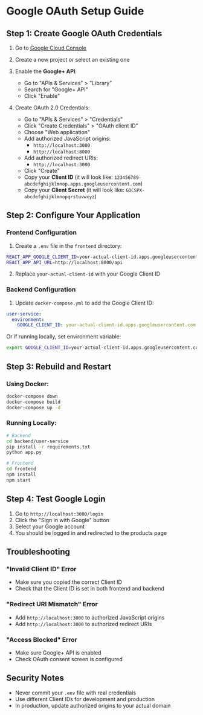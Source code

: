 # Google OAuth Setup Guide

## Step 1: Create Google OAuth Credentials

1. Go to [Google Cloud Console](https://console.cloud.google.com/)
2. Create a new project or select an existing one
3. Enable the **Google+ API**:
   - Go to "APIs & Services" > "Library"
   - Search for "Google+ API"
   - Click "Enable"

4. Create OAuth 2.0 Credentials:
   - Go to "APIs & Services" > "Credentials"
   - Click "Create Credentials" > "OAuth client ID"
   - Choose "Web application"
   - Add authorized JavaScript origins:
     - `http://localhost:3000`
     - `http://localhost:8000`
   - Add authorized redirect URIs:
     - `http://localhost:3000`
   - Click "Create"
   - Copy your **Client ID** (it will look like: `123456789-abcdefghijklmnop.apps.googleusercontent.com`)
   - Copy your **Client Secret** (it will look like: `GOCSPX-abcdefghijklmnopqrstuvwxyz`)

## Step 2: Configure Your Application

### Frontend Configuration

1. Create a `.env` file in the `frontend` directory:
```bash
REACT_APP_GOOGLE_CLIENT_ID=your-actual-client-id.apps.googleusercontent.com
REACT_APP_API_URL=http://localhost:8000/api
```

2. Replace `your-actual-client-id` with your Google Client ID

### Backend Configuration

1. Update `docker-compose.yml` to add the Google Client ID:
```yaml
user-service:
  environment:
    GOOGLE_CLIENT_ID: your-actual-client-id.apps.googleusercontent.com
```

Or if running locally, set environment variable:
```bash
export GOOGLE_CLIENT_ID=your-actual-client-id.apps.googleusercontent.com
```

## Step 3: Rebuild and Restart

### Using Docker:
```bash
docker-compose down
docker-compose build
docker-compose up -d
```

### Running Locally:
```bash
# Backend
cd backend/user-service
pip install -r requirements.txt
python app.py

# Frontend
cd frontend
npm install
npm start
```

## Step 4: Test Google Login

1. Go to `http://localhost:3000/login`
2. Click the "Sign in with Google" button
3. Select your Google account
4. You should be logged in and redirected to the products page

## Troubleshooting

### "Invalid Client ID" Error
- Make sure you copied the correct Client ID
- Check that the Client ID is set in both frontend and backend

### "Redirect URI Mismatch" Error
- Add `http://localhost:3000` to authorized JavaScript origins
- Add `http://localhost:3000` to authorized redirect URIs

### "Access Blocked" Error
- Make sure Google+ API is enabled
- Check OAuth consent screen is configured

## Security Notes

- Never commit your `.env` file with real credentials
- Use different Client IDs for development and production
- In production, update authorized origins to your actual domain